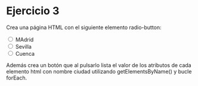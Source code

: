 # Ejercicio 3
Crea una página HTML con el siguiente elemento radio-button:
 <form id="formulario">
     <input type="radio" id="c_madrid" name="ciudad" value="Madrid">
     <label for="c_madrid">MAdrid</label><br>
     <input type="radio" id="c_sevilla" name="ciudad" value="Sevilla">
     <label for="c_sevilla">Sevilla</label><br>
     <input type="radio" id="c_cuenca" name="ciudad" value="Cuenca">
     <label for="c_cuenca">Cuenca</label>
 </form>

Además crea un botón que al pulsarlo lista el valor de los atributos de cada elemento
html con nombre ciudad utilizando getElementsByName() y bucle forEach.